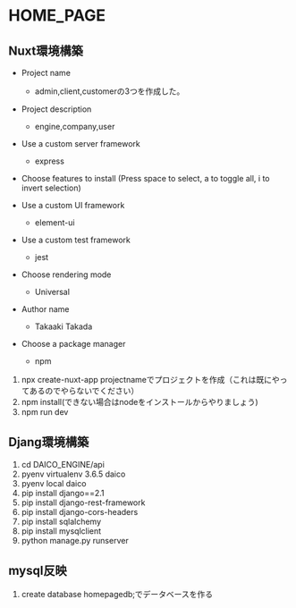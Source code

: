 # HOME_PAGE

## Nuxt環境構築

* Project name

  * admin,client,customerの3つを作成した。

* Project description

  * engine,company,user

* Use a custom server framework

  * express

* Choose features to install (Press space to select, a to toggle all, i to invert selection)

* Use a custom UI framework

  * element-ui

* Use a custom test framework

  * jest

* Choose rendering mode

  * Universal

* Author name

  * Takaaki Takada

* Choose a package manager
  
  * npm

1. npx create-nuxt-app projectnameでプロジェクトを作成（これは既にやってあるのでやらないでください）
2. npm install(できない場合はnodeをインストールからやりましょう)
3. npm run dev

## Djang環境構築

1. cd DAICO_ENGINE/api
2. pyenv virtualenv 3.6.5 daico
3. pyenv local daico
4. pip install django==2.1
5. pip install django-rest-framework
6. pip install django-cors-headers
7. pip install sqlalchemy
8. pip install mysqlclient
9. python manage.py runserver

## mysql反映

1. create database homepagedb;でデータベースを作る
